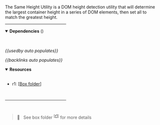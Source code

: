 <!-- category start --><!-- category end -->

The Same Height Utility is a DOM height detection utility that will determine the largest container height in a series of DOM elements, then set all to match the greatest height.

<hr width="40%" />

<!-- toc start --><!-- toc end -->

<details open="true">
  <summary><strong>Dependencies</strong> (<!-- dependencyCount start --><!-- dependencyCount end -->)</summary><br />

<br />
</details>

<!-- usedby start -->
*{{usedby auto populates}}*
<!-- usedby end -->

<!-- backlinks start -->
*{{backlinks auto populates}}*
<!-- backlinks end -->

<a name="resources"></a>
<details open="true">
  <summary><strong>Resources</strong></summary><br />

- r1: [[Box folder](https://ibm.ent.box.com/folder/101236500418)]
<br />
</details>

<hr width="40%" />

<br />

> 👀 &nbsp; See box folder <sup>[[r1](#resources)]</sup> for more details